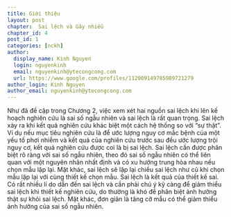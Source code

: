 ```yaml
---
title: Giới thiệu
layout: post
chapter:  Sai lệch và Gây nhiễu
chapter_id: 4
post_id: 1
categories: [nckh]
author:
  display_name: Kinh Nguyen
  login: nguyenkinh
  email: nguyenkinh@ytecongcong.com
  url: https://www.google.com/profiles/112009149785989721279
author_login: Kinh Nguyen
author_email: nguyenkinh@ytecongcong.com
---
```


Như đã đề cập trong Chương 2, việc xem xét hai nguồn sai lệch khi lên kế hoạch nghiên cứu là sai số ngẫu nhiên và sai lệch là rất quan trọng. Sai lệch xảy ra khi kết quả nghiên cứu khác biệt một cách hệ thống so với “sự thật”. Ví dụ nếu mục tiêu nghiên cứu là để ước lượng nguy cơ mắc bệnh của một yếu tố phơi nhiễm và kết quả của nghiên cứu trước sau đều ước lượng trội nguy cơ, kết quả nghiên cứu được coi là bị sai lệch. Sai lệch cần được phân biệt rõ ràng với sai số ngẫu nhiên, theo đó sai số ngẫu nhiên có thể liên quan với một nguyên nhân nhất định và có xu hướng trung hòa nhau nếu chọn mẫu lặp lại. Mặt khác, sai lệch sẽ lặp lại chiều sai lệch như cũ khi chọn mẫu lặp lại với cùng thiết kế chọn mẫu. Sai lệch là kết quả của thiết kế sai. Có rất nhiều lí do dẫn đến sai lệch và cần phải chú ý kỹ càng để giảm thiểu sai lệch khi thiết kế nghiên cứu, do thường là khó để phân biệt ảnh hưởng thật sự khỏi sai lệch. Mặt khác, đơn giản là tăng cỡ mẫu có thể giảm thiểu ảnh hưởng của sai số ngẫu nhiên.